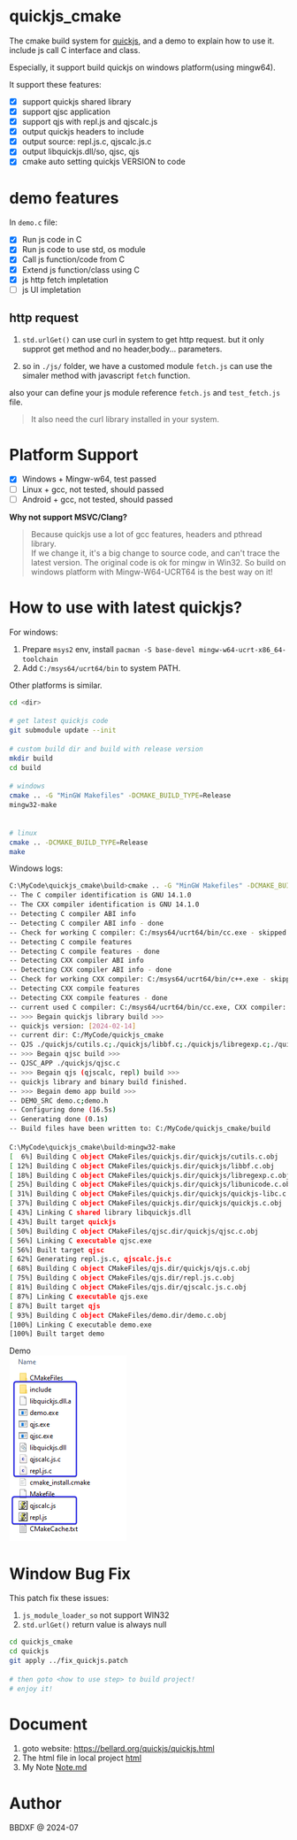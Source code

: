 # quickjs_cmake
The cmake build system for [quickjs](https://github.com/bellard/quickjs), and a demo to explain how to use it. include js call C interface and class.

Especially, it support build quickjs on windows platform(using mingw64).

It support these features:
- [X] support quickjs shared library
- [X] support qjsc application
- [X] support qjs with repl.js and qjscalc.js
- [X] output quickjs headers to include 
- [X] output source: repl.js.c, qjscalc.js.c
- [X] output libquickjs.dll/so, qjsc, qjs
- [X] cmake auto setting quickjs VERSION to code

# demo features
In `demo.c` file:

- [X] Run js code in C
- [X] Run js code to use std, os module
- [X] Call js function/code from C
- [X] Extend js function/class using C
- [X] js http fetch impletation
- [ ] js UI impletation

## http request
1. `std.urlGet()` can use curl in system to get http request. but it only supprot get method and no header,body... parameters.

2. so in `./js/` folder, we have a customed module `fetch.js` can use the simaler method with javascript `fetch` function.

also your can define your js module reference `fetch.js` and `test_fetch.js` file.

> It also need the curl library installed in your system.


# Platform Support
- [X] Windows + Mingw-w64, test passed
- [ ] Linux + gcc, not tested, should passed
- [ ] Android + gcc, not tested, should passed

**Why not support MSVC/Clang?**  
> Because quickjs use a lot of gcc features, headers and pthread library.  
> If we change it, it's a big change to source code, and can't trace the latest version.
> The original code is ok for mingw in Win32. 
> So build on windows platform with Mingw-W64-UCRT64 is the best way on it! 

# How to use with latest quickjs?

For windows:
1. Prepare `msys2` env, install `pacman -S base-devel mingw-w64-ucrt-x86_64-toolchain`
2. Add `C:/msys64/ucrt64/bin` to system PATH.

Other platforms is similar.

```bash
cd <dir>

# get latest quickjs code
git submodule update --init

# custom build dir and build with release version
mkdir build
cd build

# windows 
cmake .. -G "MinGW Makefiles" -DCMAKE_BUILD_TYPE=Release
mingw32-make


# linux
cmake .. -DCMAKE_BUILD_TYPE=Release
make 
```

Windows logs:  
```bash
C:\MyCode\quickjs_cmake\build>cmake .. -G "MinGW Makefiles" -DCMAKE_BUILD_TYPE=Release
-- The C compiler identification is GNU 14.1.0
-- The CXX compiler identification is GNU 14.1.0
-- Detecting C compiler ABI info
-- Detecting C compiler ABI info - done
-- Check for working C compiler: C:/msys64/ucrt64/bin/cc.exe - skipped
-- Detecting C compile features
-- Detecting C compile features - done
-- Detecting CXX compiler ABI info
-- Detecting CXX compiler ABI info - done
-- Check for working CXX compiler: C:/msys64/ucrt64/bin/c++.exe - skipped
-- Detecting CXX compile features
-- Detecting CXX compile features - done
-- current used C compiler: C:/msys64/ucrt64/bin/cc.exe, CXX compiler: C:/msys64/ucrt64/bin/c++.exe.
-- >>> Begain quickjs library build >>>
-- quickjs version: [2024-02-14]
-- current dir: C:/MyCode/quickjs_cmake
-- QJS ./quickjs/cutils.c;./quickjs/libbf.c;./quickjs/libregexp.c;./quickjs/libunicode.c;./quickjs/quickjs-libc.c;./quickjs/quickjs.c;./quickjs/cutils.h;./quickjs/libbf.h;./quickjs/libregexp-opcode.h;./quickjs/libregexp.h;./quickjs/libunicode-table.h;./quickjs/libunicode.h;./quickjs/list.h;./quickjs/quickjs-atom.h;./quickjs/quickjs-libc.h;./quickjs/quickjs-opcode.h;./quickjs/quickjs.h
-- >>> Begain qjsc build >>>
-- QJSC_APP ./quickjs/qjsc.c
-- >>> Begain qjs (qjscalc, repl) build >>>
-- quickjs library and binary build finished.
-- >>> Begain demo app build >>>
-- DEMO_SRC demo.c;demo.h
-- Configuring done (16.5s)
-- Generating done (0.1s)
-- Build files have been written to: C:/MyCode/quickjs_cmake/build

C:\MyCode\quickjs_cmake\build>mingw32-make
[  6%] Building C object CMakeFiles/quickjs.dir/quickjs/cutils.c.obj
[ 12%] Building C object CMakeFiles/quickjs.dir/quickjs/libbf.c.obj
[ 18%] Building C object CMakeFiles/quickjs.dir/quickjs/libregexp.c.obj
[ 25%] Building C object CMakeFiles/quickjs.dir/quickjs/libunicode.c.obj
[ 31%] Building C object CMakeFiles/quickjs.dir/quickjs/quickjs-libc.c.obj
[ 37%] Building C object CMakeFiles/quickjs.dir/quickjs/quickjs.c.obj
[ 43%] Linking C shared library libquickjs.dll
[ 43%] Built target quickjs
[ 50%] Building C object CMakeFiles/qjsc.dir/quickjs/qjsc.c.obj
[ 56%] Linking C executable qjsc.exe
[ 56%] Built target qjsc
[ 62%] Generating repl.js.c, qjscalc.js.c
[ 68%] Building C object CMakeFiles/qjs.dir/quickjs/qjs.c.obj
[ 75%] Building C object CMakeFiles/qjs.dir/repl.js.c.obj
[ 81%] Building C object CMakeFiles/qjs.dir/qjscalc.js.c.obj
[ 87%] Linking C executable qjs.exe
[ 87%] Built target qjs
[ 93%] Building C object CMakeFiles/demo.dir/demo.c.obj
[100%] Linking C executable demo.exe
[100%] Built target demo

```

Demo  
![demo.png](./demo.png)

# Window Bug Fix
This patch fix these issues:
1. `js_module_loader_so` not support WIN32
2. `std.urlGet()` return value is always null


```bash
cd quickjs_cmake
cd quickjs
git apply ../fix_quickjs.patch

# then goto <how to use step> to build project!
# enjoy it!
```

# Document
1. goto website: https://bellard.org/quickjs/quickjs.html
2. The html file in local project [html](./qjs-doc.html)
3. My Note [Note.md](./Note.md)


# Author
BBDXF @ 2024-07


